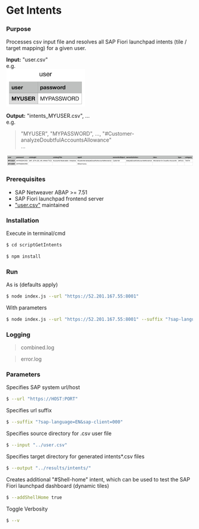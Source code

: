 # Get Intents

### Purpose

Processes csv input file and resolves all SAP Fiori launchpad intents (tile / target mapping) for a given user.

**Input:** "user.csv"   
e.g.  
<img src="https://github.com/frumania/sap-flp-smoke-test-uiveri5/blob/master/docs/img/user.png" alt="drawing" height="100"/>

**Output:** "intents_MYUSER.csv", ...    
e.g.  
> "MYUSER", "MYPASSWORD", ..., "#Customer-analyzeDoubtfulAccountsAllowance"  
> ...

<img src="https://github.com/frumania/sap-flp-smoke-test-uiveri5/blob/master/docs/img/intents.png" alt="drawing"/>

### Prerequisites

* SAP Netweaver ABAP >= 7.51
* SAP Fiori launchpad frontend server
* ["user.csv"](https://github.com/frumania/sap-flp-smoke-test-uiveri5/blob/master/user.csv) maintained

### Installation

Execute in terminal/cmd

```bash
$ cd scriptGetIntents
```

```bash
$ npm install
```

### Run

As is (defaults apply)  
```bash
$ node index.js --url "https://52.201.167.55:8001"
```

With parameters  
```bash
$ node index.js --url "https://52.201.167.55:8001" --suffix "?sap-language=EN&sap-client=000" --input "../user.csv" --output "../results/intents/" --addShellHome true --v
```

### Logging

> combined.log

> error.log

### Parameters

Specifies SAP system url/host
```bash
$ --url "https://HOST:PORT"
```

Specifies url suffix
```bash
$ --suffix "?sap-language=EN&sap-client=000"
```

Specifies source directory for .csv user file
```bash
$ --input "../user.csv"
```

Specifies target directory for generated intents*.csv files
```bash
$ --output "../results/intents/"
```

Creates additional "#Shell-home" intent, which can be used to test the SAP Fiori launchpad dashboard (dynamic tiles)
```bash
$ --addShellHome true
```

Toggle Verbosity  
```bash
$ --v
```
